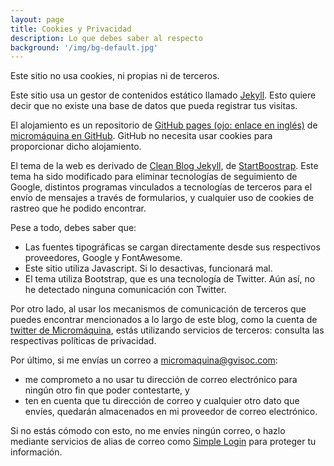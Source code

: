 ```yaml
---
layout: page
title: Cookies y Privacidad
description: Lo que debes saber al respecto
background: '/img/bg-default.jpg'
---
```

Este sitio no usa cookies, ni propias ni de terceros.

Este sitio usa un gestor de contenidos estático llamado [Jekyll](https://jekyllrb.com/). Esto quiere decir que no existe una base de datos que pueda registrar tus visitas.

El alojamiento es un repositorio de [GitHub pages (ojo: enlace en inglés)](https://pages.github.com/) de [micromáquina en GitHub](https://github.com/micromaquina). GitHub no necesita usar cookies para proporcionar dicho alojamiento. 

El tema de la web es derivado de [Clean Blog Jekyll](https://github.com/StartBootstrap/startbootstrap-clean-blog-jekyll), de [StartBoostrap](https://github.com/StartBootstrap/). Este tema ha sido modificado para eliminar tecnologías de seguimiento de Google, distintos programas vinculados a tecnologías de terceros para el envío de mensajes a través de formularios, y cualquier uso de cookies de rastreo que he podido encontrar.

Pese a todo, debes saber que:
- Las fuentes tipográficas se cargan directamente desde sus respectivos proveedores, Google y FontAwesome.
- Este sitio utiliza Javascript. Si lo desactivas, funcionará mal.
- El tema utiliza Bootstrap, que es una tecnología de Twitter. Aún así, no he detectado ninguna comunicación con Twitter.

Por otro lado, al usar los mecanismos de comunicación de terceros que puedes encontrar mencionados a lo largo de este blog, como la cuenta de [twitter de Micromáquina](https://twitter.com/micro_maquina), estás utilizando servicios de terceros: consulta las respectivas políticas de privacidad.

Por último, si me envías un correo a [micromaquina@gvisoc.com](mailto:micromaquina@gvisoc.com):
- me comprometo a no usar tu dirección de correo electrónico para ningún otro fin que poder contestarte, y 
- ten en cuenta que tu dirección de correo y cualquier otro dato que envíes, quedarán almacenados en mi proveedor de correo electrónico. 

Si no estás cómodo con esto, no me envíes ningún correo, o hazlo mediante servicios de alias de correo como [Simple Login](https://simplelogin.io) para proteger tu información.

